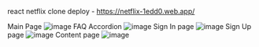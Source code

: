 react netflix clone
deploy - https://netflix-1edd0.web.app/

Main Page
![image](https://user-images.githubusercontent.com/32223929/125212795-66b61180-e2b8-11eb-9406-a248d23172e6.png)
FAQ Accordion
![image](https://user-images.githubusercontent.com/32223929/125212658-b3e5b380-e2b7-11eb-92d5-fc73ae8107c0.png)
Sign In page
![image](https://user-images.githubusercontent.com/32223929/125212823-97964680-e2b8-11eb-93db-df073204cb09.png)
Sign Up page
![image](https://user-images.githubusercontent.com/32223929/125212696-e7c0d900-e2b7-11eb-85e0-7336339f5186.png)
Content page
![image](https://user-images.githubusercontent.com/32223929/125212756-31112880-e2b8-11eb-945c-ec84d106bb94.png)
